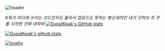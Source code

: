 ![header](https://capsule-render.vercel.app/api?type=Waving&color=020715&height=200&section=header&text=hello_world&fontSize=50&animation=fadeIn&fontColor=585E7D)

#*뭐가 어디에 쓰이는 코드인지도 몰라서 업로드도 못하는 병신새끼인 내가 깃허브 프.꾸를 시작한 건에 대하여*
[![DupalKwak's GitHub stats](https://github-readme-stats.vercel.app/api?username=DupalKwak)](https://github.com/anuraghazra/github-readme-stats)

[![DupalKwak's github stats](https://github-readme-stats.vercel.app/api/top-langs/?username=본인ID&show_icons=true&hide_border=true&title_color=004386&icon_color=004386&layout=compact)](https://github.com/DupalKwak)

[![trophy](https://github-profile-trophy.vercel.app/?username=DupalKwak)](https://github.com/ryo-ma/github-profile-trophy)